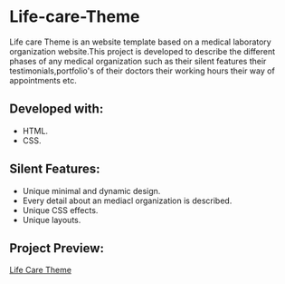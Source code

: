 # Life-care-Theme

Life care Theme is an website template based on a medical laboratory organization website.This project is developed to describe the different phases of any medical organization such as their silent features their testimonials,portfolio's of their doctors their working hours their way of appointments etc.

## Developed with:

* HTML.
* CSS.

## Silent Features:

* Unique minimal and dynamic design.
* Every detail about an mediacl organization is described.
* Unique CSS effects.
* Unique layouts.

## Project Preview:

[Life Care Theme](https://alitahir4024.github.io/Life-care-Theme/)
